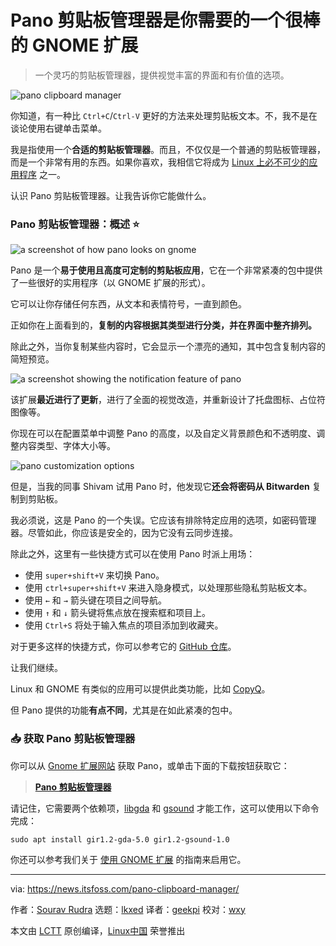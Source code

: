 [#]: subject: "Pano Clipboard Manager is An Awesome GNOME Extension You Need"
[#]: via: "https://news.itsfoss.com/pano-clipboard-manager/"
[#]: author: "Sourav Rudra https://news.itsfoss.com/author/sourav/"
[#]: collector: "lkxed"
[#]: translator: "geekpi"
[#]: reviewer: "wxy"
[#]: publisher: "wxy"
[#]: url: "https://linux.cn/article-15835-1.html"

Pano 剪贴板管理器是你需要的一个很棒的 GNOME 扩展
======

> 一个灵巧的剪贴板管理器，提供视觉丰富的界面和有价值的选项。

![pano clipboard manager][1]

你知道，有一种比 `Ctrl+C`/`Ctrl-V` 更好的方法来处理剪贴板文本。不，我不是在谈论使用右键单击菜单。

我是指使用一个**合适的剪贴板管理器**。而且，不仅仅是一个普通的剪贴板管理器，而是一个非常有用的东西。如果你喜欢，我相信它将成为 [Linux 上必不可少的应用程序][2] 之一。

认识 Pano 剪贴板管理器。让我告诉你它能做什么。

### Pano 剪贴板管理器：概述 ⭐

![a screenshot of how pano looks on gnome][3]

Pano 是一个**易于使用且高度可定制的剪贴板应用**，它在一个非常紧凑的包中提供了一些很好的实用程序（以 GNOME 扩展的形式）。

它可以让你存储任何东西，从文本和表情符号，一直到颜色。

正如你在上面看到的，**复制的内容根据其类型进行分类，并在界面中整齐排列。**

除此之外，当你复制某些内容时，它会显示一个漂亮的通知，其中包含复制内容的简短预览。

![a screenshot showing the notification feature of pano][4]

该扩展**最近进行了更新**，进行了全面的视觉改造，并重新设计了托盘图标、占位符图像等。

你现在可以在配置菜单中调整 Pano 的高度，以及自定义背景颜色和不透明度、调整内容类型、字体大小等。

![pano customization options][5]

但是，当我的同事 Shivam 试用 Pano 时，他发现它**还会将密码从 Bitwarden** 复制到剪贴板。

我必须说，这是 Pano 的一个失误。它应该有排除特定应用的选项，如密码管理器。尽管如此，你应该是安全的，因为它没有云同步连接。

除此之外，这里有一些快捷方式可以在使用 Pano 时派上用场：

- 使用 `super+shift+V` 来切换 Pano。
- 使用 `ctrl+super+shift+V` 来进入隐身模式，以处理那些隐私剪贴板文本。
- 使用 `←` 和 `→` 箭头键在项目之间导航。
- 使用 `↑` 和 `↓` 箭头键将焦点放在搜索框和项目上。
- 使用 `Ctrl+S` 将处于输入焦点的项目添加到收藏夹。

对于更多这样的快捷方式，你可以参考它的 [GitHub 仓库][6]。

让我们继续。

Linux 和 GNOME 有类似的应用可以提供此类功能，比如 [CopyQ][7]。

但 Pano 提供的功能**有点不同**，尤其是在如此紧凑的包中。

### 📥 获取 Pano 剪贴板管理器

你可以从 [Gnome 扩展网站][8] 获取 Pano，或单击下面的下载按钮获取它：

> **[Pano 剪贴板管理器][8]**

请记住，它需要两个依赖项，[libgda][9] 和 [gsound][10] 才能工作，这可以使用以下命令完成：

```
sudo apt install gir1.2-gda-5.0 gir1.2-gsound-1.0
```

你还可以参考我们关于 [使用 GNOME 扩展][11] 的指南来启用它。

--------------------------------------------------------------------------------

via: https://news.itsfoss.com/pano-clipboard-manager/

作者：[Sourav Rudra][a]
选题：[lkxed][b]
译者：[geekpi](https://github.com/geekpi)
校对：[wxy](https://github.com/wxy)

本文由 [LCTT](https://github.com/LCTT/TranslateProject) 原创编译，[Linux中国](https://linux.cn/) 荣誉推出

[a]: https://news.itsfoss.com/author/sourav/
[b]: https://github.com/lkxed/
[1]: https://news.itsfoss.com/content/images/size/w1304/2023/04/pano-clipboard-manager.jpg
[2]: https://itsfoss.com/essential-linux-applications/?ref=news.itsfoss.com
[3]: https://news.itsfoss.com/content/images/2023/03/Pano-1.jpg
[4]: https://news.itsfoss.com/content/images/2023/03/Pano_2.png
[5]: https://news.itsfoss.com/content/images/2023/04/pano-customization-1.png
[6]: https://github.com/oae/gnome-shell-pano?ref=news.itsfoss.com
[7]: https://itsfoss.com/copyq-clipboard-manager/?ref=news.itsfoss.com
[8]: https://extensions.gnome.org/extension/5278/pano/?ref=news.itsfoss.com
[9]: https://gitlab.gnome.org/GNOME/libgda?ref=news.itsfoss.com
[10]: https://wiki.gnome.org/Projects/GSound?ref=news.itsfoss.com
[11]: https://itsfoss.com/best-gnome-extensions/?ref=news.itsfoss.com